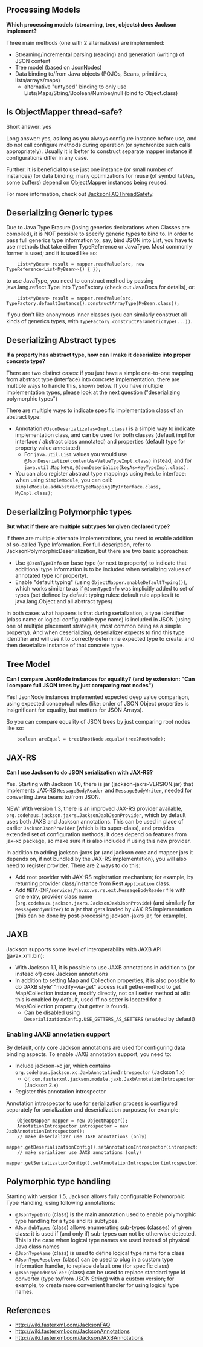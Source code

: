 ## Processing Models

**Which processing models (streaming, tree, objects) does Jackson implement?**

Three main methods (one with 2 alternatives) are implemented:

- Streaming/incremental parsing (reading) and generation (writing) of JSON content
- Tree model (based on JsonNodes)
- Data binding to/from Java objects (POJOs, Beans, primitives, lists/arrays/maps)
    - alternative "untyped" binding to only use Lists/Maps/String/Boolean/Number/null (bind to Object.class)


## Is ObjectMapper thread-safe?

Short answer: yes

Long answer: yes, as long as you always configure instance before use, and do not call configure methods during operation (or synchronize such calls appropriately). Usually it is better to construct separate mapper instance if configurations differ in any case.

Further: it is beneficial to use just one instance (or small number of instances) for data binding; many optimizations for reuse (of symbol tables, some buffers) depend on ObjectMapper instances being reused.

For more information, check out [JacksonFAQThreadSafety](http://wiki.fasterxml.com/JacksonFAQThreadSafety).


## Deserializing Generic types

Due to Java Type Erasure (losing generics declarations when Classes are compiled), it is NOT possible to specify generic types to bind to. In order to pass full generics type information to, say, bind JSON into List<MyBean>, you have to use methods that take either TypeReference or JavaType. Most commonly former is used; and it is used like so:
```
    List<MyBean> result = mapper.readValue(src, new TypeReference<List<MyBean>>() { });
```
to use JavaType, you need to construct method by passing java.lang.reflect.Type into TypeFactory (check out JavaDocs for details), or:
```
    List<MyBean> result = mapper.readValue(src, TypeFactory.defaultInstance().constructArrayType(MyBean.class));
```
if you don't like anonymous inner classes (you can similarly construct all kinds of generics types, with `TypeFactory.constructParametricType(...))`.


## Deserializing Abstract types

**If a property has abstract type, how can I make it deserialize into proper concrete type?**

There are two distinct cases: if you just have a simple one-to-one mapping from abstract type (interface) into concrete implementation, there are multiple ways to handle this, shown below. If you have multiple implementation types, please look at the next question ("deserializing polymorphic types")

There are multiple ways to indicate specific implementation class of an abstract type:

- Annotation `@JsonDeserialize(as=Impl.class)` is a simple way to indicate implementation class, and can be used for both classes (default impl for interface / abstract class annotated) and properties (default type for property value annotated)
    - For `java.util.List` values you would use `@JsonDeserialize(contentAs=ValueTypeImpl.class)` instead, and for `java.util.Map` keys, `@JsonDeserialize(keyAs=KeyTypeImpl.class)`.
- You can also register abstract type mappings using `Module` interface: when using `SimpleModule`, you can call: `simpleModule.addAbstractTypeMapping(MyInterface.class, MyImpl.class)`;


## Deserializing Polymorphic types

**But what if there are multiple subtypes for given declared type?**

If there are multiple alternate implementations, you need to enable addition of so-called Type Information. For full description, refer to JacksonPolymorphicDeserialization, but there are two basic approaches:

- Use `@JsonTypeInfo` on base type (or next to property) to indicate that additional type information is to be included when serializing values of annotated type (or property).
- Enable "default typing" (using `ObjectMapper.enableDefaultTyping()`), which works similar to as if `@JsonTypeInfo` was implicitly added to set of types (set defined by default typing rules: default rule applies it to java.lang.Object and all abstract types)

In both cases what happens is that during serialization, a type identifier (class name or logical configurable type name) is included in JSON (using one of multiple placement strategies; most common being as a simple property). And when deserializing, deserializer expects to find this type identifier and will use it to correctly determine expected type to create, and then deserialize instance of that concrete type.


## Tree Model

**Can I compare JsonNode instances for equality? (and by extension: "Can I compare full JSON trees by just comparing root nodes")**

Yes! JsonNode instances implemented expected deep value comparison, using expected conceptual rules (like: order of JSON Object properties is insignificant for equality, but matters for JSON Arrays).

So you can compare equality of JSON trees by just comparing root nodes like so:
```
    boolean areEqual = tree1RootNode.equals(tree2RootNode);
```


## JAX-RS

**Can I use Jackson to do JSON serialization with JAX-RS?**

Yes. Starting with Jackson 1.0, there is jar (jackson-jaxrs-VERSION.jar) that implements JAX-RS `MessageBodyReader` and `MessageBodyWriter`, needed for converting Java beans to/from JSON.

NEW: With version 1.3, there is an improved JAX-RS provider available, `org.codehaus.jackson.jaxrs.JacksonJaxbJsonProvider`, which by default uses both JAXB and Jackson annotations. 
This can be used in place of earlier `JacksonJsonProvider` (which is its super-class), and provides extended set of configuration methods. 
It does depend on features from jax-xc package, so make sure it is also included if using this new provider.

In addition to adding jackson-jaxrs jar (and jackson core and mapper jars it depends on, if not bundled by the JAX-RS implementation), you will also need to register provider. 
There are 2 ways to do this:

- Add root provider with JAX-RS registration mechanism; for example, by returning provider class/instance from Rest `Application` class.
- Add `META-INF/services/javax.ws.rs.ext.MessageBodyReader` file with one entry, provider class name (`org.codehaus.jackson.jaxrs.JacksonJaxbJsonProvide`) (and similarly for `MessageBodyWriter`) to a jar that gets loaded by JAX-RS implementation (this can be done by post-processing jackson-jaxrs jar, for example).


## JAXB

Jackson supports some level of interoperability with JAXB API (javax.xml.bin):

- With Jackson 1.1, it is possible to use JAXB annotations in addition to (or instead of) core Jackson annotations
- In addition to setting Map and Collection properties, it is also possible to do 'JAXB style' "modify-via-get" access (call getter-method to get Map/Collection instance, modify directly, not call setter method at all): this is enabled by default, used iff no setter is located for a Map/Collection property (but getter is found).
    - Can be disabled using `DeserializationConfig.USE_GETTERS_AS_SETTERS` (enabled by default)

### Enabling JAXB annotation support

By default, only core Jackson annotations are used for configuring data binding aspects. 
To enable JAXB annotation support, you need to:

- Include jackson-xc jar, which contains `org.codehaus.jackson.xc.JaxbAnnotationIntrospector` (Jackson 1.x)
    - or, `com.fasterxml.jackson.module.jaxb.JaxbAnnotationIntrospector` (Jackson 2.x)
- Register this annotation introspector

Annotation introspector to use for serialization process is configured separately for serialization and deserialization purposes; for example:
```
    ObjectMapper mapper = new ObjectMapper();
    AnnotationIntrospector introspector = new JaxbAnnotationIntrospector();
    // make deserializer use JAXB annotations (only)
    mapper.getDeserializationConfig().setAnnotationIntrospector(introspector);
    // make serializer use JAXB annotations (only)
    mapper.getSerializationConfig().setAnnotationIntrospector(introspector);
```


## Polymorphic type handling

Starting with version 1.5, Jackson allows fully configurable Polymorphic Type Handling, using following annotations:

- `@JsonTypeInfo` (class) is the main annotation used to enable polymorphic type handling for a type and its subtypes.
- `@JsonSubTypes` (class) allows enumerating sub-types (classes) of given class: it is used if (and only if) sub-types can not be otherwise detected. This is the case when logical type names are used instead of physical Java class names
- `@JsonTypeName` (class) is used to define logical type name for a class
- `@JsonTypeResolver` (class) can be used to plug in a custom type information handler, to replace default one (for specific class)
- `@JsonTypeIdResolver` (class) can be used to replace standard type id converter (type to/from JSON String) with a custom version; for example, to create more convenient handler for using logical type names.





## References
- http://wiki.fasterxml.com/JacksonFAQ
- http://wiki.fasterxml.com/JacksonAnnotations
- http://wiki.fasterxml.com/JacksonJAXBAnnotations
